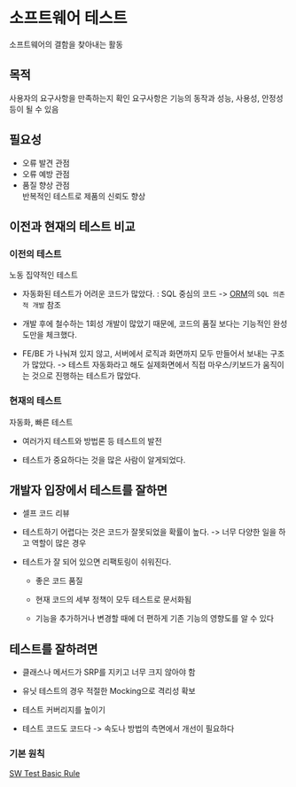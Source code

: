 # 소프트웨어 테스트
소프트웨어의 결함을 찾아내는 활동

## 목적
사용자의 요구사항을 만족하는지 확인
요구사항은 기능의 동작과 성능, 사용성, 안정성 등이 될 수 있음

## 필요성
-   오류 발견 관점  
-   오류 예방 관점  
-   품질 향상 관점  
      반복적인 테스트로 제품의 신뢰도 향상

## 이전과 현재의 테스트 비교

### 이전의 테스트
노동 집약적인 테스트

- 자동화된 테스트가 어려운 코드가 많았다. : SQL 중심의 코드 -> [ORM](ORM)의 `SQL 의존적 개발` 참조

- 개발 후에 철수하는 1회성 개발이 많았기 때문에, 코드의 품질 보다는 기능적인 완성도만을 체크했다.

- FE/BE 가 나눠져 있지 않고, 서버에서 로직과 화면까지 모두 만들어서 보내는 구조가 많았다. -> 테스트 자동화라고 해도 실제화면에서 직접 마우스/키보드가 움직이는 것으로 진행하는 테스트가 많았다.

### 현재의 테스트
자동화, 빠른 테스트

- 여러가지 테스트와 방법론 등 테스트의 발전

- 테스트가 중요하다는 것을 많은 사람이 알게되었다.

## 개발자 입장에서 테스트를 잘하면
- 셀프 코드 리뷰

- 테스트하기 어렵다는 것은 코드가 잘못되었을 확률이 높다. -> 너무 다양한 일을 하고 역할이 많은 경우
  
- 테스트가 잘 되어 있으면 리팩토링이 쉬워진다.
  
	- 좋은 코드 품질
	  
	- 현재 코드의 세부 정책이 모두 테스트로 문서화됨
	  
	- 기능을 추가하거나 변경할 때에 더 편하게 기존 기능의 영향도를 알 수 있다

## 테스트를 잘하려면

- 클래스나 메서드가 SRP를 지키고 너무 크지 않아야 함
  
- 유닛 테스트의 경우 적절한 Mocking으로 격리성 확보
  
- 테스트 커버리지를 높이기
  
- 테스트 코드도 코드다 -> 속도나 방법의 측면에서 개선이 필요하다

### 기본 원칙
[SW Test Basic Rule](SW_Test_Basic_Rule)

